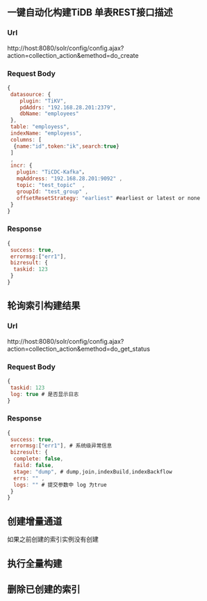 ## 一键自动化构建TiDB 单表REST接口描述

### Url

http://host:8080/solr/config/config.ajax?action=collection_action&emethod=do_create

### Request Body

``` javascript
{
 datasource: {
    plugin: "TiKV",
    pdAddrs: "192.168.28.201:2379",
    dbName: "employees"
 },
 table: "employess",
 indexName: "employess",
 columns: [
  {name:"id",token:"ik",search:true}
 ]
 ,
 incr: {
   plugin: "TiCDC-Kafka"，
   mqAddress: "192.168.28.201:9092" ,
   topic: "test_topic"  ,
   groupId: "test_group" ,
   offsetResetStrategy: "earliest" #earliest or latest or none
 }
}
```

### Response 

``` javascript
{
 success: true,
 errormsg:["err1"],
 bizresult: {
  taskid: 123
 }
}
```

## 轮询索引构建结果

### Url

http://host:8080/solr/config/config.ajax?action=collection_action&emethod=do_get_status

### Request Body

``` javascript
{
 taskid: 123
 log: true # 是否显示日志
}
```

### Response 

``` javascript
{
 success: true,
 errormsg:["err1"], # 系统级异常信息
 bizresult: {
  complete: false,
  faild: false,
  stage: "dump", # dump,join,indexBuild,indexBackflow
  errs: "" ,
  logs: "" # 提交参数中 log 为true
 }
}
```

## 创建增量通道

如果之前创建的索引实例没有创建

## 执行全量构建

## 删除已创建的索引



